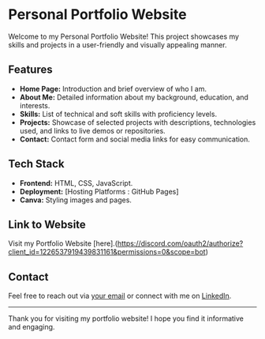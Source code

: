 # Personal Portfolio Website

Welcome to my Personal Portfolio Website! This project showcases my skills and projects  in a user-friendly and visually appealing manner.

## Features

- **Home Page:** Introduction and brief overview of who I am.
- **About Me:** Detailed information about my background, education, and interests.
- **Skills:** List of technical and soft skills with proficiency levels.
- **Projects:** Showcase of selected projects with descriptions, technologies used, and links to live demos or repositories.
- **Contact:** Contact form and social media links for easy communication.

## Tech Stack

- **Frontend:** HTML, CSS, JavaScript.
- **Deployment:** [Hosting Platforms : GitHub Pages]
- **Canva:** Styling images and pages.
 
## Link to Website

Visit my Portfolio Website [here].(https://discord.com/oauth2/authorize?client_id=1226537919439831161&permissions=0&scope=bot)

## Contact

Feel free to reach out via [your email](mailto:aishsharma1102@gmail.com) or connect with me on [LinkedIn](https://www.linkedin.com/in/aishwarya-sharma-a0316a306/).

---

Thank you for visiting my portfolio website! I hope you find it informative and engaging.
